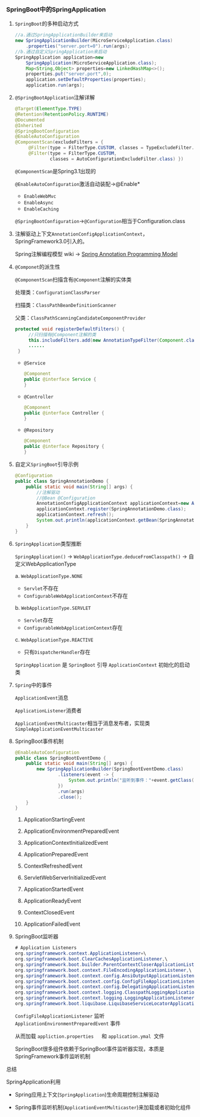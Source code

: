 ### SpringBoot中的SpringApplication

1. `SpringBoot`的多种启动方式

   ```java
   //a.通过SpringApplicationBuilder来启动
   new SpringApplicationBuilder(MicroServiceApplication.class)
       .properties("server.port=0").run(args);
   //b.通过自定义SpringApplication来启动
   SpringApplication application=new 
       SpringApplication(MicroServiceApplication.class);
       Map<String,Object> properties=new LinkedHashMap<>();
       properties.put("server.port",0);
       application.setDefaultProperties(properties);
       application.run(args);
   ```

2. `@SpringBootApplication`注解详解

   ```java
   @Target(ElementType.TYPE)
   @Retention(RetentionPolicy.RUNTIME)
   @Documented
   @Inherited
   @SpringBootConfiguration
   @EnableAutoConfiguration
   @ComponentScan(excludeFilters = {
   		@Filter(type = FilterType.CUSTOM, classes = TypeExcludeFilter.class),
   		@Filter(type = FilterType.CUSTOM,
   				classes = AutoConfigurationExcludeFilter.class) })
   ```

   `@ComponentScan`是Spring3.1出现的

   `@EnableAutoConfiguration`激活自动装配->@Enable*

   * `EnableWebMvc`
   * `EnableAsync`
   * `EnableCaching`

   `@SpringBootConfiguration`->`@Configuration`相当于Configuration.class

3. 注解驱动上下文`AnnotationConfigApplicationContext`，SpringFramework3.0引入的。

   Spring注解编程模型 wiki -> [Spring Annotation Programming Model](<https://github.com/spring-projects/spring-framework/wiki/Spring-Annotation-Programming-Model>)

4. `@Componet`的派生性

   `@ComponentScan`扫描含有`@Component`注解的实体类

   处理类：`ConfigurationClassParser`

   扫描类：`ClassPathBeanDefinitionScanner`

   父类：`ClassPathScanningCandidateComponentProvider`

   ```java
   protected void registerDefaultFilters() {
       	//只扫描有@Component注解的类
   		this.includeFilters.add(new AnnotationTypeFilter(Component.class));
   		......
   	}
   ```

   * `@Service`

     ```java
     @Component
     public @interface Service {
     }
     ```

   * `@Controller`

     ```java
     @Component
     public @interface Controller {
     }
     ```

   * `@Repository`

     ```java
     @Component
     public @interface Repository {
     }
     ```

5. 自定义`SpringBoot`引导示例

   ```java
   @Configuration
   public class SpringAnnotationDemo {
       public static void main(String[] args) {
           //注解驱动
           //@Bean @Configuration
           AnnotationConfigApplicationContext applicationContext=new AnnotationConfigApplicationContext();
           applicationContext.register(SpringAnnotationDemo.class);
           applicationContext.refresh();
           System.out.println(applicationContext.getBean(SpringAnnotationDemo.class));
       }
   }
   
   ```

6. `SpringApplication`类型推断

   `SpringApplication()` -> `WebApplicationType.deduceFromClasspath()` -> 自定义WebApplicationType

   a. `WebApplicationType.NONE`

   * `Servlet`不存在
   * `ConfigurableWebApplicationContext`不存在

   b. `WebApplicationType.SERVLET`

   * `Servlet`存在
   * `ConfigurableWebApplicationContext`存在

   c. `WebApplicationType.REACTIVE`

   * 只有`DispatcherHandler`存在

   `SpringApplication` 是 `SpringBoot` 引导 `ApplicationContext` 初始化的启动类

7. `Spring`中的事件

   `ApplicationEvent`消息

   `ApplicationListener`消费者

   `ApplicationEventMulticaster`相当于消息发布者，实现类`SimpleApplicationEventMulticaster`

8. SpringBoot事件机制

   ```java
   @EnableAutoConfiguration
   public class SpringBootEventDemo {
       public static void main(String[] args) {
           new SpringApplicationBuilder(SpringBootEventDemo.class)
                   .listeners(event -> {
                       System.out.println("监听到事件："+event.getClass().getSimpleName());
                   })
                   .run(args)
                   .close();
       }
   }
   ```

   1. ApplicationStartingEvent

   2. ApplicationEnvironmentPreparedEvent

   3. ApplicationContextInitializedEvent

   4. ApplicationPreparedEvent

   5. ContextRefreshedEvent

   6. ServletWebServerInitializedEvent

   7. ApplicationStartedEvent

   8. ApplicationReadyEvent

   9. ContextClosedEvent
   10. ApplicationFailedEvent

9. SpringBoot监听器

   ```java
   # Application Listeners
   org.springframework.context.ApplicationListener=\
   org.springframework.boot.ClearCachesApplicationListener,\
   org.springframework.boot.builder.ParentContextCloserApplicationListener,\
   org.springframework.boot.context.FileEncodingApplicationListener,\
   org.springframework.boot.context.config.AnsiOutputApplicationListener,\
   org.springframework.boot.context.config.ConfigFileApplicationListener,\
   org.springframework.boot.context.config.DelegatingApplicationListener,\
   org.springframework.boot.context.logging.ClasspathLoggingApplicationListener,\
   org.springframework.boot.context.logging.LoggingApplicationListener,\
   org.springframework.boot.liquibase.LiquibaseServiceLocatorApplicationListener
   ```

   `ConfigFileApplicationListener` 监听 `ApplicationEnvironmentPreparedEvent` 事件

   从而加载 `appliction.properties   `和 `application.ymal `文件

   SpringBoot很多组件依赖于SpringBoot事件监听器实现，本质是SpringFramework事件监听机制

总结

SpringApplication利用

* Spring应用上下文(`SpringApplication`)生命周期控制注解驱动

* Spring事件监听机制(`ApplicationEventMulticaster`)来加载或者初始化组件
